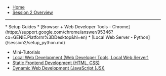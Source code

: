 <!-- docs/_sidebar.md -->

* [Home](/#demystifying-programming-dp)
* [Session 2 Overview](/session2/session2)
<hr>
* Setup Guides  
* [Browser + Web Developer Tools - Chrome](https://support.google.com/chrome/answer/95346?co=GENIE.Platform%3DDesktop&hl=en)
* [Local Web Server - Python](/session2/setup_python.md)

* Mini-Tutorials 
* [Local Web Development (Web Developer Tools, Local Web Server)](/session2/tutorial_localwebdevelopment.md)
* [Static Frontend Development (HTML, CSS)](/session2/tutorial_html_css.md)
* [Dynamic Web Development (JavaScript (JS))](/session2/tutorial_js.md)
